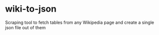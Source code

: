 # wiki-to-json
Scraping tool to fetch tables from any Wikipedia page and create a single json file out of them
